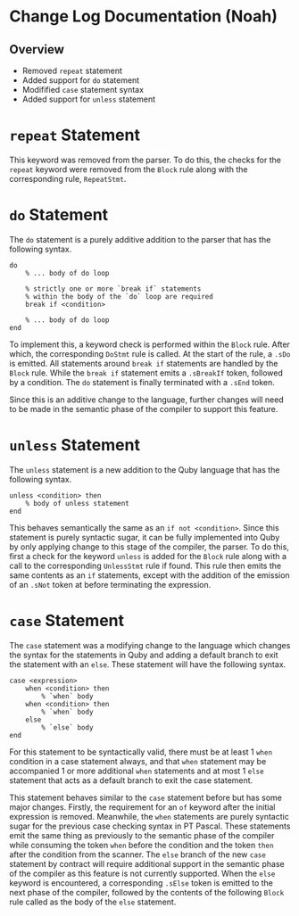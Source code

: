 # Change Log Documentation (Noah)
## Overview

- Removed `repeat` statement
- Added support for `do` statement
- Modifified `case` statement syntax
- Added support for `unless` statement

# `repeat` Statement

This keyword was removed from the parser. To do this, the checks for the `repeat` keyword were removed from the `Block` rule along with the corresponding rule, `RepeatStmt`.

# `do` Statement

The `do` statement is a purely additive addition to the parser that has the following syntax. 
```
do
    % ... body of do loop
    
    % strictly one or more `break if` statements
    % within the body of the `do` loop are required
    break if <condition>

    % ... body of do loop
end
```
To implement this, a keyword check is performed within the `Block` rule. After which, the corresponding `DoStmt` rule is called. At the start of the rule, a `.sDo` is emitted. All statements around `break if` statements are handled by the `Block` rule. While the `break if` statement emits a `.sBreakIf` token, followed by a condition. The `do` statement is finally terminated with a `.sEnd` token.

Since this is an additive change to the language, further changes will need to be made in the semantic phase of the compiler to support this feature.

# `unless` Statement

The `unless` statement is a new addition to the Quby language that has the following syntax. 
```
unless <condition> then
    % body of unless statement
end
```
This behaves semantically the same as an `if not <condition>`. Since this statement is purely syntactic sugar, it can be fully implemented into Quby by only applying change to this stage of the compiler, the parser. To do this, first a check for the keyword `unless` is added for the `Block` rule along with a call to the corresponding `UnlessStmt` rule if found. This rule then emits the same contents as an `if` statements, except with the addition of the emission of an `.sNot` token at before terminating the expression.

# `case` Statement

The `case` statement was a modifying change to the language which changes the syntax for the statements in Quby and adding a default branch to exit the statement with an `else`. These statement will have the following syntax.
```
case <expression>
    when <condition> then
        % `when` body
    when <condition> then
        % `when` body
    else
        % `else` body
end
```

For this statement to be syntactically valid, there must be at least 1 `when` condition in a case statement always, and that `when` statement may be accompanied 1 or more additional `when` statements and at most 1 `else` statement that acts as a default branch to exit the case statement. 



This statement behaves similar to the `case` statement before but has some major changes. Firstly, the requirement for an `of` keyword after the initial expression is removed. Meanwhile, the `when` statements are purely syntactic sugar for the previous case checking syntax in PT Pascal. These statements emit the same thing as previously to the semantic phase of the compiler while consuming the token `when` before the condition and the token `then` after the condition from the scanner. The `else` branch of the new `case` statement by contract will require additional support in the semantic phase of the compiler as this feature is not currently supported. When the `else` keyword is encountered, a corresponding `.sElse` token is emitted to the next phase of the compiler, followed by the contents of the following `Block` rule called as the body of the `else` statement.


